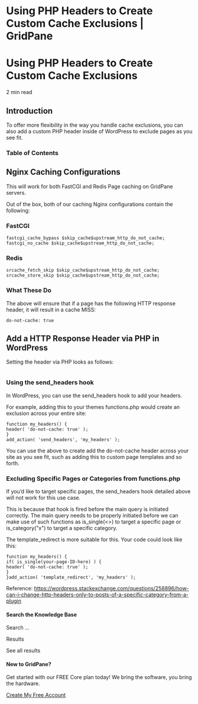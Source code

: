# Using PHP Headers to Create Custom Cache Exclusions | GridPane

# Using PHP Headers to Create Custom Cache Exclusions

 

2 min read 

## Introduction

To offer more flexibility in the way you handle cache exclusions, you can also add a custom PHP header inside of WordPress to exclude pages as you see fit.

### Table of Contents

 

## Nginx Caching Configurations

This will work for both FastCGI and Redis Page caching on GridPane servers.

Out of the box, both of our caching Nginx configurations contain the following:

### FastCGI

```
fastcgi_cache_bypass $skip_cache$upstream_http_do_not_cache;
fastcgi_no_cache $skip_cache$upstream_http_do_not_cache;
```

### Redis

```
srcache_fetch_skip $skip_cache$upstream_http_do_not_cache;
srcache_store_skip $skip_cache$upstream_http_do_not_cache;
```

### What These Do

The above will ensure that if a page has the following HTTP response header, it will result in a cache MISS:

```
do-not-cache: true
```

 

## Add a HTTP Response Header via PHP in WordPress

Setting the header via PHP looks as follows:

 

```

```

### Using the send_headers hook

In WordPress, you can use the send_headers hook to add your headers.

For example, adding this to your themes functions.php would create an exclusion across your entire site:

```
function my_headers() {
header( 'do-not-cache: true' );
}
add_action( 'send_headers', 'my_headers' );
```

You can use the above to create add the do-not-cache header across your site as you see fit, such as adding this to custom page templates and so forth.

 

### Excluding Specific Pages or Categories from functions.php

If you’d like to target specific pages, the send_headers hook detailed above will not work for this use case.

This is because that hook is fired before the main query is initiated correctly. The main query needs to be properly initiated before we can make use of such functions as is_single(<>) to target a specific page or is_category("x") to target a specific category.

The template_redirect is more suitable for this. Your code could look like this:

```
function my_headers() {
if( is_single(your-page-ID-here) ) {
header( 'do-not-cache: true' );
}
}add_action( 'template_redirect', 'my_headers' );
```

Reference: https://wordpress.stackexchange.com/questions/258896/how-can-i-change-http-headers-only-to-posts-of-a-specific-category-from-a-plugin

 

 

#### Search the Knowledge Base

Search ...

 Results

See all results

#### New to GridPane?

Get started with our FREE Core plan today! We bring the software, you bring the hardware.

[Create My Free Account](https://gridpane.com/checkout/?plan=core)

